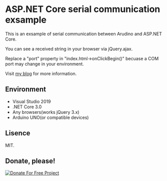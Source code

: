 # ASP.NET Core serial communication exsample

This is an exsample of serial communication between Arudino and ASP.NET Core.

You can see a received string in your browser via jQuery.ajax.

Replace a "port" property in "index.html->onClickBegin()" becuase a COM port may change in your environment.

Visit [my blog](https://www.tnksoft.com/blog/?p=7330) for more information.

## Environment
- Visual Studio 2019
- .NET Core 3.0
- Any browsers(works jQuery 3.x)
- Arduino UNO(or compatible devices)

## Lisence
MIT.

## Donate, please!
[![Donate For Free Project](https://www.tnksoft.com/donate/donate.svg "Donate For Free Project")](https://www.tnksoft.com/donate/?lang=en)
